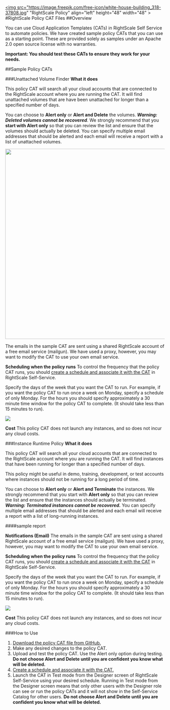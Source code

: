 <a href="url"><img src="https://image.freepik.com/free-icon/white-house-building_318-37808.jpg" "RightScale Policy" align="left" height="48" width="48" ></a>
#RightScale Policy CAT Files
##Overview

You can use Cloud Application Templates (CATs) in RightScale Self Service to automate policies. We have created sample policy CATs that you can use as a starting point. These are provided solely as samples under an Apache 2.0 open source license with no warranties.

**Important: You should test these CATs to ensure they work for your needs.**

##Sample Policy CATs

###Unattached Volume Finder
**What it does**

This policy CAT will search all your cloud accounts that are connected to the RightScale account where you are running the CAT. It will find unattached volumes that are have been unattached for longer than a specified number of days.

You can choose to **Alert only** or **Alert and Delete** the volumes. **_Warning: Deleted volumes cannot be recovered_**.  We strongly recommend that you **start with Alert only** so that you can review the list and ensure that the volumes should actually be deleted. You can specify multiple email addresses that should be alerted and each email will receive a report with a list of unattached volumes.

<img src="https://github.com/rs-services/policy-cats/blob/master/readme_images/long_running_instance_screenshot.png" width="600">

The emails in the sample CAT are sent using a shared RightScale account of a free email service (mailgun). We have used a proxy, however, you may want to modify the CAT to use your own email service.

**Scheduling when the policy runs**
To control the frequency that the policy CAT runs, you should [create a schedule and associate it with the CAT](http://docs.rightscale.com/ss/guides/ss_creating_schedules.html) in RightScale Self-Service.

Specify the days of the week that you want the CAT to run. For example, if you want the policy CAT to run once a week on Monday, specify a schedule of only Monday. For the hours you should specify approximately a 30 minute time window for the policy CAT to complete. (It should take less than 15 minutes to run).

<img src="https://github.com/rs-services/policy-cats/blob/master/readme_images/create_a_new_schedule.png">

**Cost**
This policy CAT does not launch any instances, and so does not incur any cloud costs.



###Instance Runtime Policy
**What it does**

This policy CAT will search all your cloud accounts that are connected to the RightScale account where you are running the CAT. It will find instances that have been running for longer than a specified number of days.

This policy might be useful in demo, training, development, or test accounts where instances should not be running for a long period of time.

You can choose to **Alert only** or **Alert and Terminate** the instances. We strongly recommend that you start with **Alert only** so that you can review the list and ensure that the instances should actually be terminated. **_Warning: Terminated instances cannot be recovered._** You can specify multiple email addresses that should be alerted and each email will receive a report with a list of long-running instances.

####sample report

**Notifications (Email)**
The emails in the sample CAT are sent using a shared RightScale account of a free email service (mailgun). We have used a proxy, however, you may want to modify the CAT to use your own email service.

**Scheduling when the policy runs**
To control the frequency that the policy CAT runs, you should [create a schedule and associate it with the CAT](http://docs.rightscale.com/ss/guides/ss_creating_schedules.html) in RightScale Self-Service.

Specify the days of the week that you want the CAT to run. For example, if you want the policy CAT to run once a week on Monday, specify a schedule of only Monday. For the hours you should specify approximately a 30 minute time window for the policy CAT to complete. (It should take less than 15 minutes to run).

<img src="https://github.com/rs-services/policy-cats/blob/master/readme_images/create_a_new_schedule.png">

**Cost**
This policy CAT does not launch any instances, and so does not incur any cloud costs.


###How to Use
1. [Download the policy CAT file from GitHub.](https://github.com/rs-services/policy-cats)
1. Make any desired changes to the policy CAT.
3. Upload and test the policy CAT. Use the Alert only option during testing. **Do not choose Alert and Delete until you are confident you know what will be deleted.**
4. [Create a schedule and associate it with the CAT.](http://docs.rightscale.com/ss/guides/ss_creating_schedules.html)
5. Launch the CAT in Test mode from the Designer screen of RightScale Self-Service using your desired schedule. Running in Test mode from the Designer screen means that only other users with the Designer role can see or run the policy CATs and it will not show in the Self-Service Catalog for other users. **Do not choose Alert and Delete until you are confident you know what will be deleted.**
